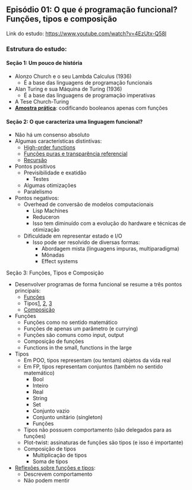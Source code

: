 ## Episódio 01: O que é programação funcional? Funções, tipos e composição

Link do estudo: https://www.youtube.com/watch?v=4EzUtx-Q58I

### Estrutura do estudo:

#### Seção 1: Um pouco de história

* Alonzo Church e o seu Lambda Calculus (1936)
    * É a base das linguagens de programação funcionais
* Alan Turing e sua Máquina de Turing (1936)
    * É a base das linguagens de programação imperativas
* A Tese Church-Turing
* **[Amostra prática](bin/1_lambda_calculus.dart)**: codificando booleanos apenas com funções

#### Seção 2: O que caracteriza uma linguagem funcional?

* Não há um consenso absoluto
* Algumas características distintivas:
    * [High-order functions](bin/2.1_high_order_functions.dart)
    * [Funções puras e transparência referencial](bin/2.2_pure_functions.dart)
    * [Recursão](bin/2.3_recursion.dart)
* Pontos positivos
    * Previsibilidade e exatidão
        * Testes
    * Algumas otimizações
    * Paralelismo
* Pontos negativos:
    * Overhead de conversão de modelos computacionais
        * Lisp Machines
        * Reduceron
        * Isso tem diminuído com a evolução do hardware e técnicas de otimização
    * Dificuldade em representar estado e I/O
        * Isso pode ser resolvido de diversas formas:
            - Abordagem mista (linguagens impuras, multiparadigma)
            - Mônadas
            - Effect systems

Seção 3: Funções, Tipos e Composição

* Desenvolver programas de forma funcional se resume a três pontos principais:
    * [Funções](bin/3.2_functions.dart)
    * Tipos[1](bin/3.3.1_types.dart), [2](bin/3.3.2_types.dart), [3](bin/3.3.3_types.dart)
    * [Composição](bin/3.3.3_types.dart)
* Funções
    * Funções como no sentido matemático
    * Funções de apenas um parâmetro (e currying)
    * Funções são comuns como input, output 
    * Composição de funções
    * Functions in the small, functions in the large
* Tipos
    * Em POO, tipos representam (ou tentam) objetos da vida real
    * Em FP, tipos representam conjuntos (também no sentido matemático)
        * Bool
        * Inteiro
        * Real
        * String
        * Set
        * Conjunto vazio
        * Conjunto unitário (singleton)
        * Funções
    * Tipos não possuem comportamento (são delegados para as funções)
    * Plot-twist: assinaturas de funções são tipos (e isso é importante)
    * Composição de tipos
        * Multiplicação de tipos
        * Soma de tipos         
* [Reflexões sobre funções e tipos](bin/4_reflections_on_functions_and_types.dart):
    * Descrevem comportamento
    * Não podem mentir

